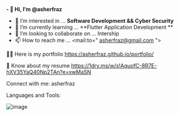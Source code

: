 


   **- 👋 Hi, I’m @asherfraz**
- 👀 I’m interested in ... **Software Development && Cyber Security**
- 🌱 I’m currently learning ... **Flutter Application Development **
- 💞️ I’m looking to collaborate on ... Intership
- 📫 How to reach me ... <mail:to=" asherfraz@gmail.com ">


👨‍💻 Here is my portfolio https://asherfraz.github.io/portfolio/

📄 Know about my resume https://1drv.ms/w/s!AquofC-8R7E-hXV35YaQ40Np2TAn?e=xwMaSN

Connect with me:
asherfraz

Languages and Tools:







![image](https://user-images.githubusercontent.com/37267032/163698876-67b6d55f-9b7c-42fb-8325-2b913bf29336.png)


  
  
<!---
asherfraz/asherfraz is a ✨ special ✨ repository because its `README.md` (this file) appears on your GitHub profile.
You can click the Preview link to take a look at your changes.
--->
